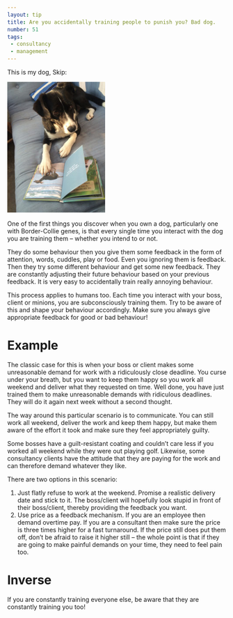 ```yaml
---
layout: tip
title: Are you accidentally training people to punish you? Bad dog.
number: 51
tags:
 - consultancy
 - management
---
```


This is my dog, Skip:

![Skip](/img/skip.jpg)

One of the first things you discover when you own a dog, particularly one with Border-Collie genes, is that every single time you interact with the dog you are training them – whether you intend to or not.

They do some behaviour then you give them some feedback in the form of attention, words, cuddles, play or food.   Even you ignoring them is feedback.  Then they try some different behaviour and get some new feedback.  They are constantly adjusting their future behaviour based on your previous feedback.   It is very easy to accidentally train really annoying behaviour.

This process applies to humans too.  Each time you interact with your boss, client or minions, you are subconsciously training them.  Try to be aware of this and shape your behaviour accordingly.  Make sure you always give appropriate feedback for good or bad behaviour!

# Example

The classic case for this is when your boss or client makes some unreasonable demand for work with a ridiculously close deadline.  You curse under your breath, but you want to keep them happy so you work all weekend and deliver what they requested on time.  Well done, you have just trained them to make unreasonable demands with ridiculous deadlines.  They will do it again next week without a second thought.

The way around this particular scenario is to communicate.   You can still work all weekend, deliver the work and keep them happy, but make them aware of the effort it took and make sure they feel appropriately guilty.

Some bosses have a guilt-resistant coating and couldn’t care less if you worked all weekend while they were out playing golf.   Likewise, some consultancy clients have the attitude that they are paying for the work and  can therefore demand whatever they like.

There are two options in this scenario:

1. Just flatly refuse to work at the weekend.  Promise a realistic delivery date and stick to it.  The boss/client will hopefully look stupid in front of their boss/client, thereby providing the feedback you want.
2. Use price as a feedback mechanism.  If you are an employee then demand overtime pay.  If you are a consultant then make sure the price is three times higher for a fast turnaround.  If the price still does put them off, don’t be afraid to raise it higher still – the whole point is that if they are going to make painful demands on your time, they need to feel pain too.

# Inverse

If you are constantly training everyone else, be aware that they are constantly training you too!
